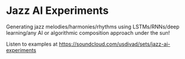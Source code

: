 # Jazz AI Experiments

Generating jazz melodies/harmonies/rhythms using LSTMs/RNNs/deep learning/any AI or algorithmic composition approach under the sun!

Listen to examples at https://soundcloud.com/usdivad/sets/jazz-ai-experiments